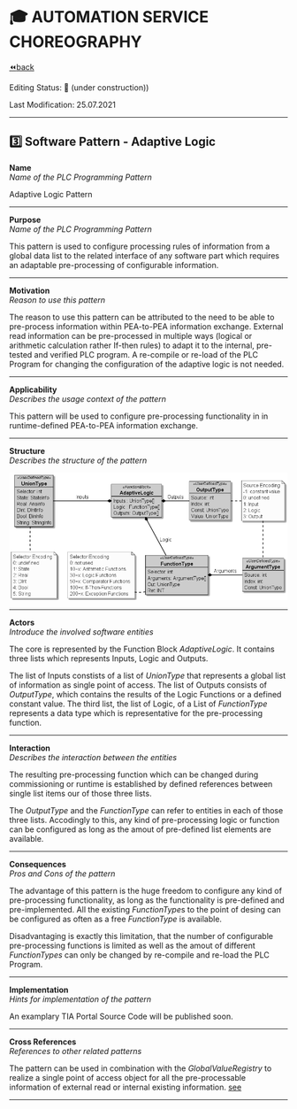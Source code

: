 # :mortar_board: AUTOMATION SERVICE CHOREOGRAPHY

[:rewind:back](../README.md)

Editing Status: :construction: (under construction))

Last Modification: 25.07.2021

---

## :three: Software Pattern - Adaptive Logic

**Name**  
*Name of the PLC Programming Pattern*

Adaptive Logic Pattern

---

**Purpose**  
*Name of the PLC Programming Pattern*

This pattern is used to configure processing rules of information from a global data list to the related interface of any software part which requires an adaptable pre-processing of configurable information.

---

**Motivation**  
*Reason to use this pattern*

The reason to use this pattern can be attributed to the need to be able to pre-process information within PEA-to-PEA information exchange.
External read information can be pre-processed in multiple ways (logical or arithmetic calculation rather If-then rules) to adapt it to the internal, pre-tested and verified PLC program. A re-compile or re-load of the PLC Program for changing the configuration of the adaptive logic is not needed.

---

**Applicability**  
*Describes the usage context of the pattern*

This pattern will be used to configure pre-processing functionality in in runtime-defined PEA-to-PEA information exchange.

---

**Structure**  
*Describes the structure of the pattern*

![Software Pattern - Adaptable Logic](pattern_adaptive_logic.png)

---

**Actors**  
*Introduce the involved software entities*

The core is represented by the Function Block *AdaptiveLogic*. It contains three lists which represents Inputs, Logic and Outputs.

The list of Inputs constists of a list of *UnionType* that represents a global list of information as single point of access. The list of Outputs consists of *OutputType*, which contains the results of the Logic Functions or a defined constant value. The third list, the list of Logic, of a List of *FunctionType* represents a data type which is representative for the pre-processing function. 

---

**Interaction**  
*Describes the interaction between the entities*

The resulting pre-processing function which can be changed during commissioning or runtime is established by defined references between single list items our of those three lists.

The *OutputType* and the *FunctionType* can refer to entities in each of those three lists. Accodingly to this, any kind of pre-processing logic or function can be configured as long as the amout of pre-defined list elements are available.

---

**Consequences**  
*Pros and Cons of the pattern*

The advantage of this pattern is the huge freedom to configure any kind of pre-processing functionality, as long as the functionality is pre-defined and pre-implemented. All the existing *FunctionType*s to the point of desing can be configured as often as a free *FunctionType* is available. 

Disadvantaging is exactly this limitation, that the number of configurable pre-processing functions is limited as well as the amout of different *FunctionTypes* can only be changed by re-compile and re-load the PLC Program.

---

**Implementation**  
*Hints for implementation of the pattern*

An examplary TIA Portal Source Code will be published soon.

---

**Cross References**  
*References to other related patterns*

The pattern can be used in combination with the *GlobalValueRegistry* to realize a single point of access object for all the pre-processable information of external read or internal existing information. [see](../Part_3_2_ValueRegistry/README.md)

---

